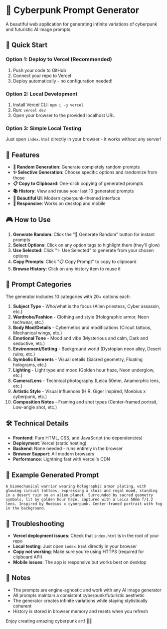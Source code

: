 # 🎨 Cyberpunk Prompt Generator

A beautiful web application for generating infinite variations of cyberpunk and futuristic AI image prompts.

## 🚀 Quick Start

### Option 1: Deploy to Vercel (Recommended)
1. Push your code to GitHub
2. Connect your repo to Vercel
3. Deploy automatically - no configuration needed!

### Option 2: Local Development
1. Install Vercel CLI: `npm i -g vercel`
2. Run: `vercel dev`
3. Open your browser to the provided localhost URL

### Option 3: Simple Local Testing
Just open `index.html` directly in your browser - it works without any server!

## 🎯 Features

- **🎲 Random Generation**: Generate completely random prompts
- **✨ Selective Generation**: Choose specific options and randomize from those
- **📋 Copy to Clipboard**: One-click copying of generated prompts
- **📚 History**: View and reuse your last 10 generated prompts
- **🎨 Beautiful UI**: Modern cyberpunk-themed interface
- **📱 Responsive**: Works on desktop and mobile

## 🎮 How to Use

1. **Generate Random**: Click the "🎲 Generate Random" button for instant prompts
2. **Select Options**: Click on any option tags to highlight them (they'll glow)
3. **Use Selected**: Click "✨ Use Selected" to generate from your chosen options
4. **Copy Prompts**: Click "📋 Copy Prompt" to copy to clipboard
5. **Browse History**: Click on any history item to reuse it

## 🎨 Prompt Categories

The generator includes 10 categories with 20+ options each:

1. **Subject Type** - Who/what is the focus (Alien priestess, Cyber assassin, etc.)
2. **Wardrobe/Fashion** - Clothing and style (Holographic armor, Neon techwear, etc.)
3. **Body Mod/Details** - Cybernetics and modifications (Circuit tattoos, Mechanical wings, etc.)
4. **Emotional Tone** - Mood and vibe (Mysterious and calm, Dark and seductive, etc.)
5. **Environment/Setting** - Background world (Dystopian neon alley, Desert ruins, etc.)
6. **Symbolic Elements** - Visual details (Sacred geometry, Floating holograms, etc.)
7. **Lighting** - Light type and mood (Golden hour haze, Neon underglow, etc.)
8. **Camera/Lens** - Technical photography (Leica 50mm, Anamorphic lens, etc.)
9. **Artistic Style** - Visual influences (H.R. Giger inspired, Moebius x cyberpunk, etc.)
10. **Composition Notes** - Framing and shot types (Center-framed portrait, Low-angle shot, etc.)

## 🛠️ Technical Details

- **Frontend**: Pure HTML, CSS, and JavaScript (no dependencies)
- **Deployment**: Vercel (static hosting)
- **Backend**: None needed - runs entirely in the browser
- **Browser Support**: All modern browsers
- **Performance**: Lightning fast with Vercel's CDN

## 🎯 Example Generated Prompt

```
A biomechanical warrior wearing holographic armor plating, with glowing circuit tattoos, expressing a stoic and regal mood, standing in a desert ruin on an alien planet. Surrounded by sacred geometry symbols, lit by golden hour haze, captured with a Leica 50mm f/1.2 lens. Inspired by Moebius x cyberpunk. Center-framed portrait with fog in the background.
```

## 🔧 Troubleshooting

- **Vercel deployment issues**: Check that `index.html` is in the root of your repo
- **Local testing**: Just open `index.html` directly in your browser
- **Copy not working**: Make sure you're using HTTPS (required for clipboard API)
- **Mobile issues**: The app is responsive but works best on desktop

## 📝 Notes

- The prompts are engine-agnostic and work with any AI image generator
- All prompts maintain a consistent cyberpunk/futuristic aesthetic
- The generator creates infinite variations while staying stylistically coherent
- History is stored in browser memory and resets when you refresh

Enjoy creating amazing cyberpunk art! 🤖✨
